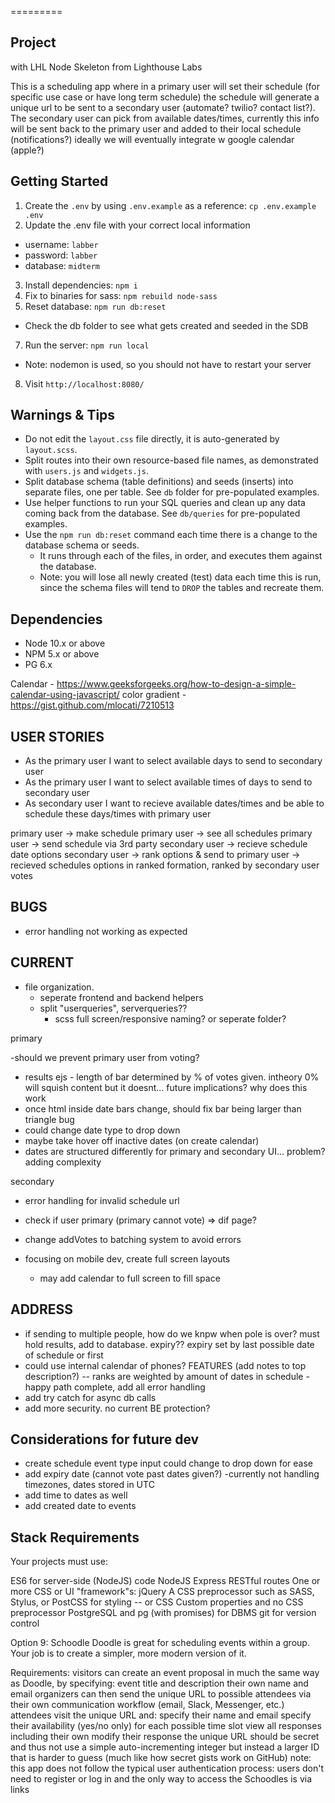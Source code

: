 
=========

## Project
with LHL Node Skeleton from Lighthouse Labs

This is a scheduling app where in a primary user will set their schedule (for specific use case or have long term schedule) the schedule will generate a unique url to be sent to a secondary user (automate? twilio? contact list?). The secondary user can pick from available dates/times, currently this info will be sent back to the primary user and added to their local schedule (notifications?) ideally we will eventually integrate w google calendar (apple?)


## Getting Started

1. Create the `.env` by using `.env.example` as a reference: `cp .env.example .env`
2. Update the .env file with your correct local information
  - username: `labber`
  - password: `labber`
  - database: `midterm`
3. Install dependencies: `npm i`
4. Fix to binaries for sass: `npm rebuild node-sass`
5. Reset database: `npm run db:reset`
  - Check the db folder to see what gets created and seeded in the SDB
7. Run the server: `npm run local`
  - Note: nodemon is used, so you should not have to restart your server
8. Visit `http://localhost:8080/`

## Warnings & Tips

- Do not edit the `layout.css` file directly, it is auto-generated by `layout.scss`.
- Split routes into their own resource-based file names, as demonstrated with `users.js` and `widgets.js`.
- Split database schema (table definitions) and seeds (inserts) into separate files, one per table. See `db` folder for pre-populated examples.
- Use helper functions to run your SQL queries and clean up any data coming back from the database. See `db/queries` for pre-populated examples.
- Use the `npm run db:reset` command each time there is a change to the database schema or seeds.
  - It runs through each of the files, in order, and executes them against the database.
  - Note: you will lose all newly created (test) data each time this is run, since the schema files will tend to `DROP` the tables and recreate them.

## Dependencies

- Node 10.x or above
- NPM 5.x or above
- PG 6.x

Calendar -
https://www.geeksforgeeks.org/how-to-design-a-simple-calendar-using-javascript/
color gradient -
https://gist.github.com/mlocati/7210513




## USER STORIES
* As the primary user I want to select available days to send to    secondary user
* As the primary user I want to select available times of days to send to secondary user
* As secondary user I want to recieve available dates/times and be able to schedule these days/times with primary user


primary user -> make schedule
primary user -> see all schedules
primary user -> send schedule via 3rd party
secondary user -> recieve schedule date options
secondary user -> rank options & send to primary user -> recieved schedules options in ranked formation, ranked by secondary user votes

## BUGS
- error handling not working as expected


## CURRENT

- file organization.
  - seperate frontend and backend helpers
  - split "userqueries", serverqueries??
    - scss full screen/responsive naming? or seperate folder?

primary

  -should we prevent primary user from voting?
  - results ejs - length of bar determined by % of votes given. intheory 0% will squish content but it doesnt... future implications? why does this work
  - once html inside date bars change, should fix bar being larger than triangle bug
  - could change date type to drop down
  - maybe take hover off inactive dates (on create calendar)
  - dates are structured differently for primary and secondary UI... problem? adding complexity

secondary
  - error handling for invalid schedule url
  - check if user primary (primary cannot vote) => dif page?
  - change addVotes to batching system to avoid errors

  - focusing on mobile dev, create full screen layouts
    - may add calendar to full screen to fill space


## ADDRESS

  - if sending to multiple people, how do we knpw when pole is over?
    must hold results, add to database. expiry?? expiry set by last possible date of schedule or first
  - could use internal calendar of phones?
FEATURES
  (add notes to top description?)
  -- ranks are weighted by amount of dates in schedule
  -happy path complete, add all error handling
  - add try catch for async db calls
  - add more security. no current BE protection?

## Considerations for future dev
  - create schedule event type input could change to drop down for ease
  - add expiry date (cannot vote past dates given?)
  -currently not handling timezones, dates stored in UTC
  - add time to dates as well
  - add created date to events

## Stack Requirements
Your projects must use:

ES6 for server-side (NodeJS) code
NodeJS
Express
RESTful routes
One or more CSS or UI "framework"s:
jQuery
A CSS preprocessor such as SASS, Stylus, or PostCSS for styling -- or CSS Custom properties and no CSS preprocessor
PostgreSQL and pg (with promises) for DBMS
git for version control

Option 9: Schoodle
Doodle is great for scheduling events within a group. Your job is to create a simpler, more modern version of it.

Requirements:
visitors can create an event proposal in much the same way as Doodle, by specifying:
event title and description
their own name and email
organizers can then send the unique URL to possible attendees via their own communication workflow (email, Slack, Messenger, etc.)
attendees visit the unique URL and:
specify their name and email
specify their availability (yes/no only) for each possible time slot
view all responses including their own
modify their response
the unique URL should be secret and thus not use a simple auto-incrementing integer but instead a larger ID that is harder to guess (much like how secret gists work on GitHub)
note: this app does not follow the typical user authentication process: users don't need to register or log in and the only way to access the Schoodles is via links


